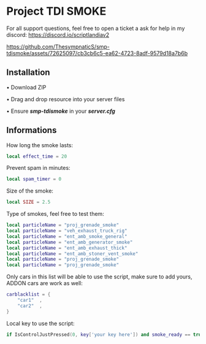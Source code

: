 # Project TDI SMOKE
For all support questions, feel free to open a ticket a ask for help in my discord: https://discord.io/scriptlandiav2



https://github.com/ThesympnaticS/smp-tdismoke/assets/72625097/cb3cb6c5-ea62-4723-8adf-9579d18a7b6b



## Installation
• Download ZIP

• Drag and drop resource into your server files

• Ensure ***smp-tdismoke*** in your ***server.cfg*** 

## Informations
How long the smoke lasts:
```lua
local effect_time = 20
```
Prevent spam in minutes:
```lua
local spam_timer = 0
```
Size of the smoke:
```lua
local SIZE = 2.5
```
Type of smokes, feel free to test them:
```lua
local particleName = "proj_grenade_smoke"
local particleName = "veh_exhaust_truck_rig"
local particleName = "ent_amb_smoke_general"
local particleName = "ent_amb_generator_smoke"
local particleName = "ent_amb_exhaust_thick"
local particleName = "ent_amb_stoner_vent_smoke"
local particleName = "proj_grenade_smoke"
local particleName = "proj_grenade_smoke"
```
Only cars in this list will be able to use the script, make sure to add yours, ADDON cars are work as well:
```lua
carblacklist = { 
    "car1"  ,
    "car2"  ,
}
```
Local key to use the script:
```lua
if IsControlJustPressed(0, key['your key here']) and smoke_ready == true 
```








